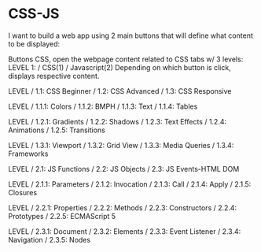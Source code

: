# CSS-JS

I want to build a web app using 2 main buttons that will define what content to be displayed:

Buttons CSS, open the webpage content related to CSS tabs w/ 3 levels: 
LEVEL 1: / CSS(1) 
         / Javascript(2)
Depending on which button is click, displays respective content.

LEVEL / 1.1: CSS Beginner
      / 1.2: CSS Advanced 
      / 1.3: CSS Responsive

LEVEL / 1.1.1: Colors 
      / 1.1.2: BMPH 
      / 1.1.3: Text 
      / 1.1.4: Tables
            
LEVEL / 1.2.1: Gradients 
      / 1.2.2: Shadows 
      / 1.2.3: Text Effects 
      / 1.2.4: Animations 
      / 1.2.5: Transitions
            
LEVEL / 1.3.1: Viewport 
      / 1.3.2: Grid View 
      / 1.3.3: Media Queries 
      / 1.3.4: Frameworks 


LEVEL / 2.1: JS Functions 
      / 2.2: JS Objects 
      / 2.3: JS Events-HTML DOM 
         
LEVEL / 2.1.1: Parameters 
      / 2.1.2:  Invocation 
      / 2.1.3:  Call 
      / 2.1.4:  Apply 
      / 2.1.5:  Closures
             
LEVEL / 2.2.1: Properties 
      / 2.2.2: Methods 
      / 2.2.3: Constructors 
      / 2.2.4: Prototypes 
      / 2.2.5: ECMAScript 5
             
LEVEL / 2.3.1: Document 
      / 2.3.2: Elements 
      / 2.3.3: Event Listener 
      / 2.3.4: Navigation 
      / 2.3.5: Nodes
             









